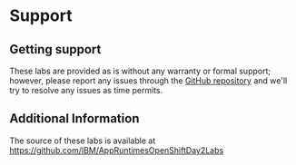 # Support

## Getting support

These labs are provided as is without any warranty or formal support; however, please report any issues through the [GitHub repository](https://github.com/IBM/AppRuntimesOpenShiftDay2Labs/issues) and we'll try to resolve any issues as time permits.

## Additional Information

The source of these labs is available at <https://github.com/IBM/AppRuntimesOpenShiftDay2Labs>
